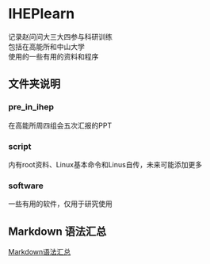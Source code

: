# IHEPlearn
记录赵问问大三大四参与科研训练  
包括在高能所和中山大学  
使用的一些有用的资料和程序  

## 文件夹说明
### pre_in_ihep   
  在高能所周四组会五次汇报的PPT
### script   
  内有root资料、Linux基本命令和Linus自传，未来可能添加更多
### software   
  一些有用的软件，仅用于研究使用  
  
## Markdown 语法汇总
[Markdown语法汇总](https://www.jianshu.com/p/45faddb1526d)
  


